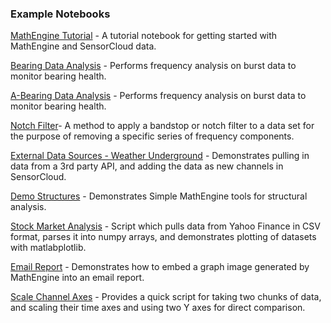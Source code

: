 ### Example Notebooks ###

[MathEngine Tutorial](https://github.com/LORD-MicroStrain/SensorCloud/blob/master/MathEngine/Example%20Notebooks/MathEngine_Tutorial.ipynb) - A tutorial notebook for getting started with MathEngine and SensorCloud data.

[Bearing Data Analysis](https://github.com/LORD-MicroStrain/SensorCloud/blob/master/MathEngine/Example%20Notebooks/Lab%20Bearing%20Analysis.ipynb) - Performs frequency analysis on burst data to monitor bearing health.

[A-Bearing Data Analysis](https://github.com/LORD-MicroStrain/SensorCloud/blob/master/MathEngine/Example%20Notebooks/A_Bearing%20Monitoring%20Analysis%20ISO%2010816-3.ipynb) - Performs frequency analysis on burst data to monitor bearing health.

[Notch Filter](https://github.com/LORD-MicroStrain/SensorCloud/blob/master/MathEngine/Example%20Notebooks/LORD%20Notch%20Filter.ipynb)- A method to apply a bandstop or notch filter to a data set for the purpose of removing a specific series of frequency components.

[External Data Sources - Weather Underground](https://github.com/LORD-MicroStrain/SensorCloud/blob/master/MathEngine/Example%20Notebooks/External%20Data%20Sources%20-%20Weather%20Underground.ipynb) - Demonstrates pulling in data from a 3rd party API, and adding the data as new channels in SensorCloud.

[Demo Structures](https://github.com/LORD-MicroStrain/SensorCloud/blob/master/MathEngine/Example%20Notebooks/Demo%20Structures.ipynb) - Demonstrates Simple MathEngine tools for structural analysis.

[Stock Market Analysis](https://github.com/LORD-MicroStrain/SensorCloud/blob/master/MathEngine/Example%20Notebooks/Stock_Market_Analysis.ipynb) - Script which pulls data from Yahoo Finance in CSV format, parses it into numpy arrays, and demonstrates plotting of datasets with matlabplotlib.

[Email Report](https://github.com/LORD-MicroStrain/SensorCloud/blob/master/MathEngine/Example%20Notebooks/Email%20Graph%20Image.ipynb) - Demonstrates how to embed a graph image generated by MathEngine into an email report.

[Scale Channel Axes](https://github.com/LORD-MicroStrain/SensorCloud/blob/master/MathEngine/Example%20Notebooks/Scale%20Channels.ipynb) - Provides a quick script for taking two chunks of data, and scaling their time axes and using two Y axes for direct comparison.
